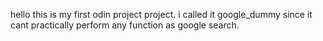 hello this is my first odin project project. i called it google_dummy since it cant practically perform any function as google search.

